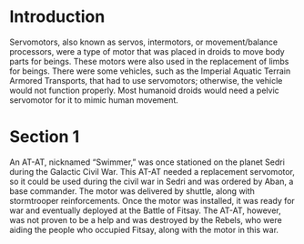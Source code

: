 # Introduction

Servomotors, also known as servos, intermotors, or movement/balance processors, were a type of motor that was placed in droids to move body parts for beings.
These motors were also used in the replacement of limbs for beings.
There were some vehicles, such as the Imperial Aquatic Terrain Armored Transports, that had to use servomotors; otherwise, the vehicle would not function properly.
Most humanoid droids would need a pelvic servomotor for it to mimic human movement.

# Section 1

An AT-AT, nicknamed “Swimmer,” was once stationed on the planet Sedri during the Galactic Civil War.
This AT-AT needed a replacement servomotor, so it could be used during the civil war in Sedri and was ordered by Aban, a base commander.
The motor was delivered by shuttle, along with stormtrooper reinforcements.
Once the motor was installed, it was ready for war and eventually deployed at the Battle of Fitsay.
The AT-AT, however, was not proven to be a help and was destroyed by the Rebels, who were aiding the people who occupied Fitsay, along with the motor in this war.
